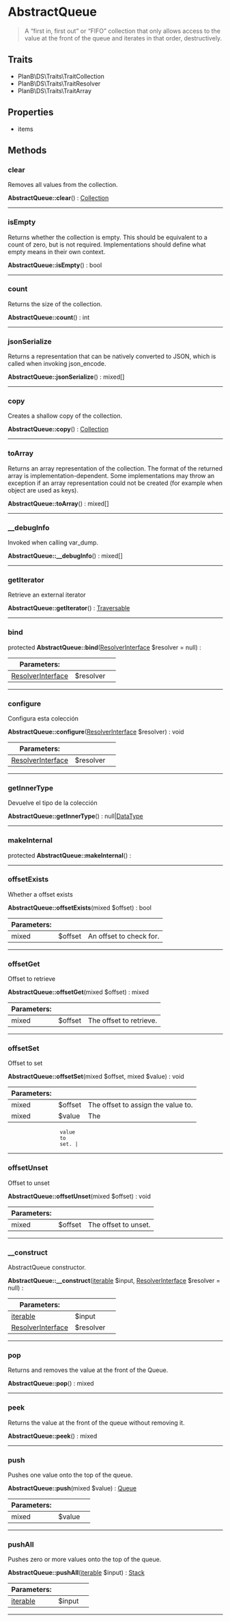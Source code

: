 
                                                                                                                                            
    
# AbstractQueue


> A “first in, first out” or “FIFO” collection that only allows access to the
value at the front of the queue and iterates in that order, destructively.
>
> 


## Traits
- PlanB\DS\Traits\TraitCollection
- PlanB\DS\Traits\TraitResolver
- PlanB\DS\Traits\TraitArray




## Properties
- items


## Methods

### clear
Removes all values from the collection.


**AbstractQueue::clear**() : [Collection](../../../Collection.md)



---


### isEmpty
Returns whether the collection is empty.
This should be equivalent to a count of zero, but is not required.
Implementations should define what empty means in their own context.

**AbstractQueue::isEmpty**() : bool



---


### count
Returns the size of the collection.


**AbstractQueue::count**() : int



---


### jsonSerialize
Returns a representation that can be natively converted to JSON, which is
called when invoking json_encode.


**AbstractQueue::jsonSerialize**() : mixed[]



---


### copy
Creates a shallow copy of the collection.


**AbstractQueue::copy**() : [Collection](../../../Collection.md)



---


### toArray
Returns an array representation of the collection.
The format of the returned array is implementation-dependent. Some
implementations may throw an exception if an array representation
could not be created (for example when object are used as keys).

**AbstractQueue::toArray**() : mixed[]



---


### __debugInfo
Invoked when calling var_dump.


**AbstractQueue::__debugInfo**() : mixed[]



---


### getIterator
Retrieve an external iterator


**AbstractQueue::getIterator**() : [Traversable](../../../Traversable.md)



---


### bind



protected **AbstractQueue::bind**([ResolverInterface](../../../ResolverInterface.md) $resolver = null) : 


|Parameters: | | |
| --- | --- | --- |
|[ResolverInterface](../../../ResolverInterface.md) |$resolver |  |

---


### configure
Configura esta colección


**AbstractQueue::configure**([ResolverInterface](../../../ResolverInterface.md) $resolver) : void


|Parameters: | | |
| --- | --- | --- |
|[ResolverInterface](../../../ResolverInterface.md) |$resolver |  |

---


### getInnerType
Devuelve el tipo de la colección


**AbstractQueue::getInnerType**() : null|[DataType](../../../DataType.md)



---


### makeInternal



protected **AbstractQueue::makeInternal**() : 



---


### offsetExists
Whether a offset exists


**AbstractQueue::offsetExists**(mixed $offset) : bool


|Parameters: | | |
| --- | --- | --- |
|mixed |$offset | An offset to check for. |

---


### offsetGet
Offset to retrieve


**AbstractQueue::offsetGet**(mixed $offset) : mixed


|Parameters: | | |
| --- | --- | --- |
|mixed |$offset | The offset to retrieve. |

---


### offsetSet
Offset to set


**AbstractQueue::offsetSet**(mixed $offset, mixed $value) : void


|Parameters: | | |
| --- | --- | --- |
|mixed |$offset | The offset to assign the value to. |
|mixed |$value | The
                     value
                     to
                     set. |

---


### offsetUnset
Offset to unset


**AbstractQueue::offsetUnset**(mixed $offset) : void


|Parameters: | | |
| --- | --- | --- |
|mixed |$offset | The offset to unset. |

---


### __construct
AbstractQueue constructor.


**AbstractQueue::__construct**([iterable](../../../iterable.md) $input, [ResolverInterface](../../../ResolverInterface.md) $resolver = null) : 


|Parameters: | | |
| --- | --- | --- |
|[iterable](../../../iterable.md) |$input |  |
|[ResolverInterface](../../../ResolverInterface.md) |$resolver |  |

---


### pop
Returns and removes the value at the front of the Queue.


**AbstractQueue::pop**() : mixed



---


### peek
Returns the value at the front of the queue without removing it.


**AbstractQueue::peek**() : mixed



---


### push
Pushes one value onto the top of the queue.


**AbstractQueue::push**(mixed $value) : [Queue](../../../Queue.md)


|Parameters: | | |
| --- | --- | --- |
|mixed |$value |  |

---


### pushAll
Pushes zero or more values onto the top of the queue.


**AbstractQueue::pushAll**([iterable](../../../iterable.md) $input) : [Stack](../../../Stack.md)


|Parameters: | | |
| --- | --- | --- |
|[iterable](../../../iterable.md) |$input |  |

---


                                                                                                                                                                                                                                                                                                                                                                                                            
    
                                                                                                                                                                                                                                                                             
                